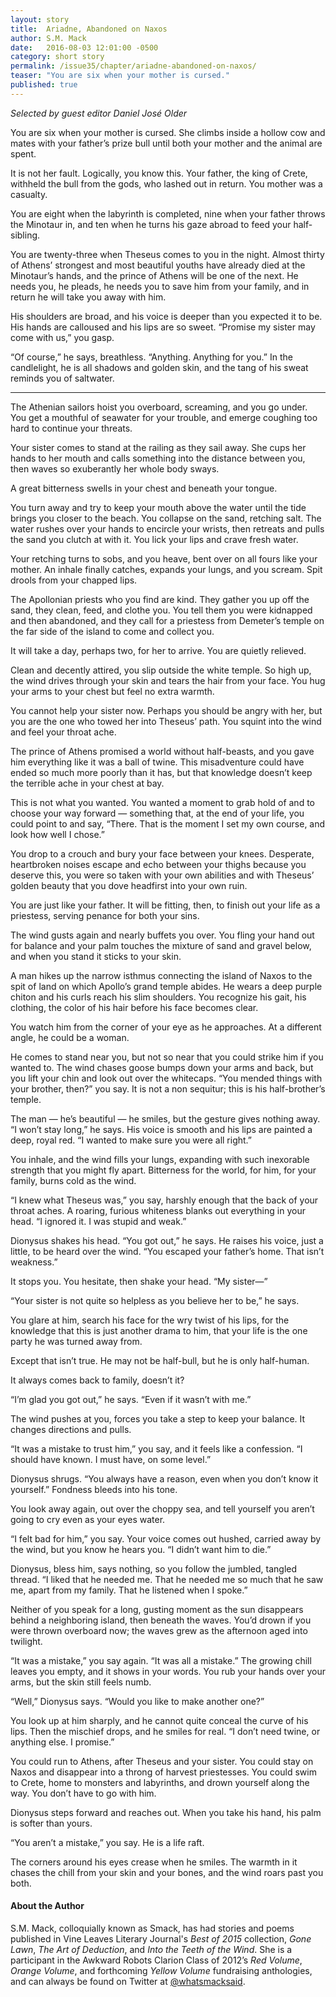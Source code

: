 ```yaml
---
layout: story
title:  Ariadne, Abandoned on Naxos
author: S.M. Mack
date:   2016-08-03 12:01:00 -0500
category: short story
permalink: /issue35/chapter/ariadne-abandoned-on-naxos/
teaser: "You are six when your mother is cursed."
published: true
---
```


_Selected by guest editor Daniel José Older_

You are six when your mother is cursed. She climbs inside a hollow cow and mates with your father’s prize bull until both your mother and the animal are spent.

It is not her fault. Logically, you know this. Your father, the king of Crete, withheld the bull from the gods, who lashed out in return. You mother was a casualty.

You are eight when the labyrinth is completed, nine when your father throws the Minotaur in, and ten when he turns his gaze abroad to feed your half-sibling.

You are twenty-three when Theseus comes to you in the night. Almost thirty of Athens’ strongest and most beautiful youths have already died at the Minotaur’s hands, and the prince of Athens will be one of the next. He needs you, he pleads, he needs you to save him from your family, and in return he will take you away with him.

His shoulders are broad, and his voice is deeper than you expected it to be. His hands are calloused and his lips are so sweet. “Promise my sister may come with us,” you gasp.

“Of course,” he says, breathless. “Anything. Anything for you.” In the candlelight, he is all shadows and golden skin, and the tang of his sweat reminds you of saltwater.

----

The Athenian sailors hoist you overboard, screaming, and you go under. You get a mouthful of seawater for your trouble, and emerge coughing too hard to continue your threats.

Your sister comes to stand at the railing as they sail away. She cups her hands to her mouth and calls something into the distance between you, then waves so exuberantly her whole body sways.

A great bitterness swells in your chest and beneath your tongue.

You turn away and try to keep your mouth above the water until the tide brings you closer to the beach. You collapse on the sand, retching salt. The water rushes over your hands to encircle your wrists, then retreats and pulls the sand you clutch at with it. You lick your lips and crave fresh water.

Your retching turns to sobs, and you heave, bent over on all fours like your mother. An inhale finally catches, expands your lungs, and you scream. Spit drools from your chapped lips.

The Apollonian priests who you find are kind. They gather you up off the sand, they clean, feed, and clothe you. You tell them you were kidnapped and then abandoned, and they call for a priestess from Demeter’s temple on the far side of the island to come and collect you.

It will take a day, perhaps two, for her to arrive. You are quietly relieved.

Clean and decently attired, you slip outside the white temple. So high up, the wind drives through your skin and tears the hair from your face. You hug your arms to your chest but feel no extra warmth.

You cannot help your sister now. Perhaps you should be angry with her, but you are the one who towed her into Theseus’ path. You squint into the wind and feel your throat ache.

The prince of Athens promised a world without half-beasts, and you gave him everything like it was a ball of twine. This misadventure could have ended so much more poorly than it has, but that knowledge doesn’t keep the terrible ache in your chest at bay.

This is not what you wanted. You wanted a moment to grab hold of and to choose your way forward — something that, at the end of your life, you could point to and say, “There. That is the moment I set my own course, and look how well I chose.”

You drop to a crouch and bury your face between your knees. Desperate, heartbroken noises escape and echo between your thighs because you deserve this, you were so taken with your own abilities and with Theseus’ golden beauty that you dove headfirst into your own ruin.

You are just like your father. It will be fitting, then, to finish out your life as a priestess, serving penance for both your sins.

The wind gusts again and nearly buffets you over. You fling your hand out for balance and your palm touches the mixture of sand and gravel below, and when you stand it sticks to your skin.

A man hikes up the narrow isthmus connecting the island of Naxos to the spit of land on which Apollo’s grand temple abides. He wears a deep purple chiton and his curls reach his slim shoulders. You recognize his gait, his clothing, the color of his hair before his face becomes clear.

You watch him from the corner of your eye as he approaches. At a different angle, he could be a woman.

He comes to stand near you, but not so near that you could strike him if you wanted to. The wind chases goose bumps down your arms and back, but you lift your chin and look out over the whitecaps. “You mended things with your brother, then?” you say. It is not a non sequitur; this is his half-brother’s temple.

The man — he’s beautiful — he smiles, but the gesture gives nothing away. “I won’t stay long,” he says. His voice is smooth and his lips are painted a deep, royal red. “I wanted to make sure you were all right.”

You inhale, and the wind fills your lungs, expanding with such inexorable strength that you might fly apart. Bitterness for the world, for him, for your family, burns cold as the wind.

“I knew what Theseus was,” you say, harshly enough that the back of your throat aches. A roaring, furious whiteness blanks out everything in your head. “I ignored it. I was stupid and weak.”

Dionysus shakes his head. “You got out,” he says. He raises his voice, just a little, to be heard over the wind. “You escaped your father’s home. That isn’t weakness.”

It stops you. You hesitate, then shake your head. “My sister—”

“Your sister is not quite so helpless as you believe her to be,” he says.

You glare at him, search his face for the wry twist of his lips, for the knowledge that this is just another drama to him, that your life is the one party he was turned away from.

Except that isn’t true. He may not be half-bull, but he is only half-human.

It always comes back to family, doesn’t it?

“I’m glad you got out,” he says. “Even if it wasn’t with me.”

The wind pushes at you, forces you take a step to keep your balance. It changes directions and pulls.

“It was a mistake to trust him,” you say, and it feels like a confession. “I should have known. I must have, on some level.”

Dionysus shrugs. “You always have a reason, even when you don’t know it yourself.” Fondness bleeds into his tone.

You look away again, out over the choppy sea, and tell yourself you aren’t going to cry even as your eyes water.

“I felt bad for him,” you say. Your voice comes out hushed, carried away by the wind, but you know he hears you. “I didn’t want him to die.”

Dionysus, bless him, says nothing, so you follow the jumbled, tangled thread. “I liked that he needed me. That he needed me so much that he saw me, apart from my family. That he listened when I spoke.”

Neither of you speak for a long, gusting moment as the sun disappears behind a neighboring island, then beneath the waves. You’d drown if you were thrown overboard now; the waves grew as the afternoon aged into twilight.

“It was a mistake,” you say again. “It was all a mistake.” The growing chill leaves you empty, and it shows in your words. You rub your hands over your arms, but the skin still feels numb.

“Well,” Dionysus says. “Would you like to make another one?”

You look up at him sharply, and he cannot quite conceal the curve of his lips. Then the mischief drops, and he smiles for real. “I don’t need twine, or anything else. I promise.”

You could run to Athens, after Theseus and your sister. You could stay on Naxos and disappear into a throng of harvest priestesses. You could swim to Crete, home to monsters and labyrinths, and drown yourself along the way. You don’t have to go with him.

Dionysus steps forward and reaches out. When you take his hand, his palm is softer than yours.

“You aren’t a mistake,” you say. He is a life raft.

The corners around his eyes crease when he smiles. The warmth in it chases the chill from your skin and your bones, and the wind roars past you both.

#### About the Author

S.M. Mack, colloquially known as Smack, has had stories and poems published in Vine Leaves Literary Journal's _Best of 2015_ collection, _Gone Lawn_, _The Art of Deduction_, and _Into the Teeth of the Wind_.  She is a participant in the Awkward Robots Clarion Class of 2012’s _Red Volume_, _Orange Volume_, and forthcoming _Yellow Volume_ fundraising anthologies, and can always be found on Twitter at [@whatsmacksaid](https://twitter.com/whatsmacksaid).
